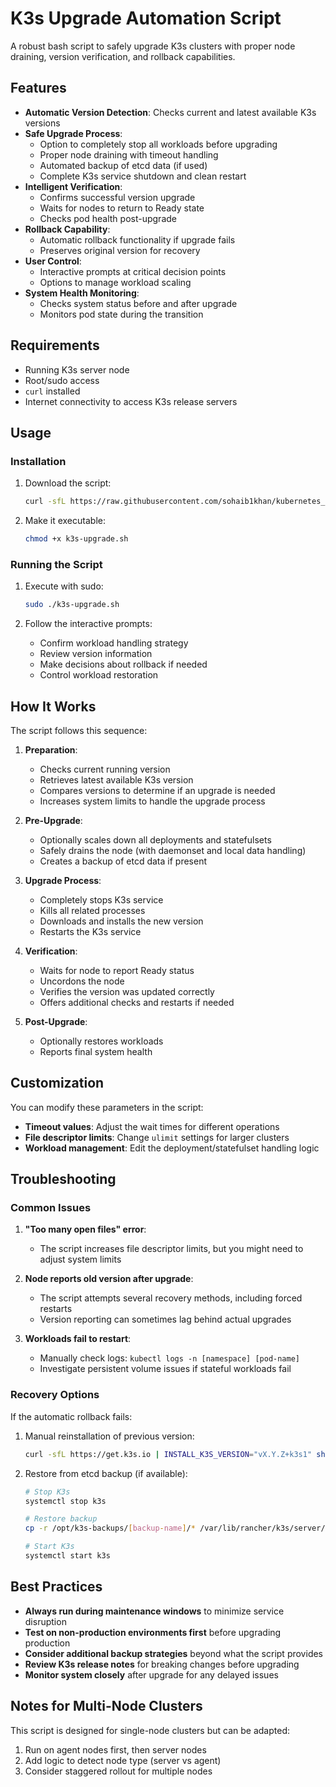# K3s Upgrade Automation Script

A robust bash script to safely upgrade K3s clusters with proper node draining, version verification, and rollback capabilities.

## Features

- **Automatic Version Detection**: Checks current and latest available K3s versions
- **Safe Upgrade Process**:
  - Option to completely stop all workloads before upgrading
  - Proper node draining with timeout handling
  - Automated backup of etcd data (if used)
  - Complete K3s service shutdown and clean restart
- **Intelligent Verification**:
  - Confirms successful version upgrade
  - Waits for nodes to return to Ready state
  - Checks pod health post-upgrade
- **Rollback Capability**:
  - Automatic rollback functionality if upgrade fails
  - Preserves original version for recovery
- **User Control**:
  - Interactive prompts at critical decision points
  - Options to manage workload scaling
- **System Health Monitoring**:
  - Checks system status before and after upgrade
  - Monitors pod state during the transition

## Requirements

- Running K3s server node
- Root/sudo access
- `curl` installed
- Internet connectivity to access K3s release servers

## Usage

### Installation

1. Download the script:
   ```bash
   curl -sfL https://raw.githubusercontent.com/sohaib1khan/kubernetes_craft/main/k3s_update/k3s-upgrade.sh -o k3s-upgrade.sh
   ```

2. Make it executable:
   ```bash
   chmod +x k3s-upgrade.sh
   ```

### Running the Script

1. Execute with sudo:
   ```bash
   sudo ./k3s-upgrade.sh
   ```

2. Follow the interactive prompts:
   - Confirm workload handling strategy
   - Review version information
   - Make decisions about rollback if needed
   - Control workload restoration

## How It Works

The script follows this sequence:

1. **Preparation**:
   - Checks current running version
   - Retrieves latest available K3s version
   - Compares versions to determine if an upgrade is needed
   - Increases system limits to handle the upgrade process

2. **Pre-Upgrade**:
   - Optionally scales down all deployments and statefulsets
   - Safely drains the node (with daemonset and local data handling)
   - Creates a backup of etcd data if present

3. **Upgrade Process**:
   - Completely stops K3s service
   - Kills all related processes
   - Downloads and installs the new version
   - Restarts the K3s service

4. **Verification**:
   - Waits for node to report Ready status
   - Uncordons the node
   - Verifies the version was updated correctly
   - Offers additional checks and restarts if needed

5. **Post-Upgrade**:
   - Optionally restores workloads
   - Reports final system health

## Customization

You can modify these parameters in the script:

- **Timeout values**: Adjust the wait times for different operations
- **File descriptor limits**: Change `ulimit` settings for larger clusters
- **Workload management**: Edit the deployment/statefulset handling logic

## Troubleshooting

### Common Issues

1. **"Too many open files" error**:
   - The script increases file descriptor limits, but you might need to adjust system limits

2. **Node reports old version after upgrade**:
   - The script attempts several recovery methods, including forced restarts
   - Version reporting can sometimes lag behind actual upgrades

3. **Workloads fail to restart**:
   - Manually check logs: `kubectl logs -n [namespace] [pod-name]`
   - Investigate persistent volume issues if stateful workloads fail

### Recovery Options

If the automatic rollback fails:

1. Manual reinstallation of previous version:
   ```bash
   curl -sfL https://get.k3s.io | INSTALL_K3S_VERSION="vX.Y.Z+k3s1" sh -
   ```

2. Restore from etcd backup (if available):
   ```bash
   # Stop K3s
   systemctl stop k3s
   
   # Restore backup
   cp -r /opt/k3s-backups/[backup-name]/* /var/lib/rancher/k3s/server/db/
   
   # Start K3s
   systemctl start k3s
   ```

## Best Practices

- **Always run during maintenance windows** to minimize service disruption
- **Test on non-production environments first** before upgrading production
- **Consider additional backup strategies** beyond what the script provides
- **Review K3s release notes** for breaking changes before upgrading
- **Monitor system closely** after upgrade for any delayed issues

## Notes for Multi-Node Clusters

This script is designed for single-node clusters but can be adapted:

1. Run on agent nodes first, then server nodes
2. Add logic to detect node type (server vs agent)
3. Consider staggered rollout for multiple nodes
